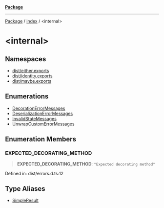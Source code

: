 [**Package**](../../README.md)

***

[Package](../../modules.md) / [index](../README.md) / \<internal\>

# \<internal\>

## Namespaces

- [dist/either.exports](namespaces/dist/either.exports/README.md)
- [dist/identity.exports](namespaces/dist/identity.exports/README.md)
- [dist/maybe.exports](namespaces/dist/maybe.exports/README.md)

## Enumerations

- [DecorationErrorMessages](enumerations/DecorationErrorMessages.md)
- [DeserializationErrorMessages](enumerations/DeserializationErrorMessages.md)
- [InvalidStateMessages](enumerations/InvalidStateMessages.md)
- [UnwrapCustomErrorMessages](enumerations/UnwrapCustomErrorMessages.md)

## Enumeration Members

### EXPECTED\_DECORATING\_METHOD

> **EXPECTED\_DECORATING\_METHOD**: `"Expected decorating method"`

Defined in: dist/errors.d.ts:12

## Type Aliases

- [SimpleResult](type-aliases/SimpleResult.md)
